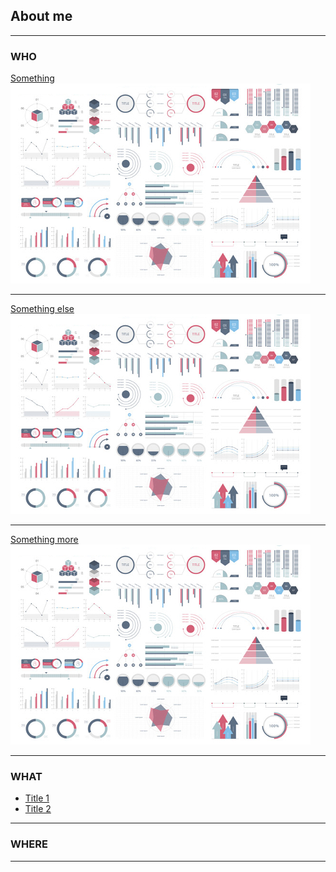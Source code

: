 ## About me

---

### WHO

[Something](/sample_page)
<img src="images/dummy_thumbnail.jpg?raw=true"/>

---
[Something else](/pdf/sample_presentation.pdf)
<img src="images/dummy_thumbnail.jpg?raw=true"/>

---
[Something more](http://example.com/)
<img src="images/dummy_thumbnail.jpg?raw=true"/>

---

### WHAT

- [Title 1](http://example.com/)
- [Title 2](http://example.com/)


---

### WHERE
 
---



